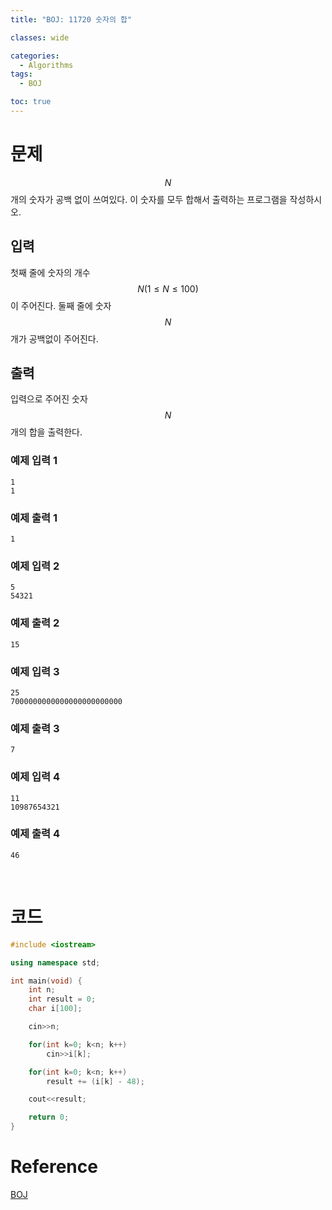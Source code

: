 ```yaml
---
title: "BOJ: 11720 숫자의 합"

classes: wide

categories:
  - Algorithms
tags:
  - BOJ

toc: true
---
```


# 문제

$$N$$개의 숫자가 공백 없이 쓰여있다. 이 숫자를 모두 합해서 출력하는 프로그램을 작성하시오.

## 입력

첫째 줄에 숫자의 개수 $$N (1 \leq N \leq 100)$$이 주어진다. 둘째 줄에 숫자 $$N$$개가 공백없이 주어진다.

## 출력

입력으로 주어진 숫자 $$N$$개의 합을 출력한다.

### 예제 입력 1

```shell
1
1
```

### 예제 출력 1

```shell
1
```

### 예제 입력 2

```shell
5
54321
```

### 예제 출력 2

```shell
15
```

### 예제 입력 3

```shell
25
7000000000000000000000000
```

### 예제 출력 3

```shell
7
```

### 예제 입력 4

```shell
11
10987654321
```

### 예제 출력 4

```shell
46
```

<br/>

# 코드

```cpp
#include <iostream>

using namespace std;

int main(void) {
    int n;
    int result = 0;
    char i[100];

    cin>>n;

    for(int k=0; k<n; k++)
        cin>>i[k];

    for(int k=0; k<n; k++)
        result += (i[k] - 48);

    cout<<result;

    return 0;
}
```

# Reference

[BOJ](https://www.acmicpc.net/problem/11720)